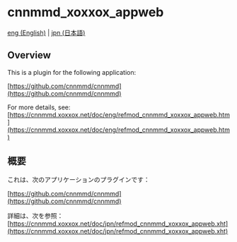 # cnnmmd_xoxxox_appweb

[eng (English)](#Overview) | [jpn (日本語)](#概要)

## Overview

This is a plugin for the following application:

[https://github.com/cnnmmd/cnnmmd](https://github.com/cnnmmd/cnnmmd)

For more details, see:  
[https://cnnmmd.xoxxox.net/doc/eng/refmod_cnnmmd_xoxxox_appweb.htm](https://cnnmmd.xoxxox.net/doc/eng/refmod_cnnmmd_xoxxox_appweb.htm)

## 概要

これは、次のアプリケーションのプラグインです：

[https://github.com/cnnmmd/cnnmmd](https://github.com/cnnmmd/cnnmmd)

詳細は、次を参照：[https://cnnmmd.xoxxox.net/doc/jpn/refmod_cnnmmd_xoxxox_appweb.xht](https://cnnmmd.xoxxox.net/doc/jpn/refmod_cnnmmd_xoxxox_appweb.xht)